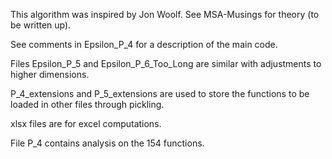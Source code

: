This algorithm was inspired by Jon Woolf. See MSA-Musings for theory (to be written up).

See comments in Epsilon_P_4 for a description of the main code.

Files Epsilon_P_5 and Epsilon_P_6_Too_Long are similar with adjustments to higher dimensions.

P_4_extensions and P_5_extensions are used to store the functions to be loaded in other files through pickling.

xlsx files are for excel computations.

File P_4 contains analysis on the 154 functions. 